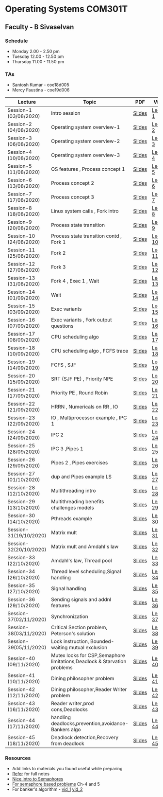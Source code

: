 # Operating Systems COM301T
##  Faculty - B Sivaselvan
### Schedule 
- Monday 2.00 - 2.50 pm  
- Tuesday 12.00 - 12.50 pm
- Thursday 11.00 - 11.50 pm
### TAs  
-  Santosh Kumar - coe18d005
-  Mercy Faustina - coe19d006


|Lecture |Topic |PDF|Video|
|---|---|---|---|
| Session-1 (03/08/2020) | Intro session  |[Slides](https://drive.google.com/file/d/1XdddrKAFlPqaBD5rmCpQ90mruWHBhDtY/preview) |[Lecture 1](https://drive.google.com/file/d/1njmGfrf4NZcUyCG1IyG2Uc_WyvNnpZxu/preview) |
| Session-2 (04/08/2020)| Operating system overview-1   |[Slides](https://drive.google.com/file/d/1cq_zFfFxgq3aee7VC3KSrvgI7klhPRuO/preview) |[Lecture 2](https://drive.google.com/file/d/1eyoCSHJh1e76u71Ej1UmW3hTHIeM-ADV/preview) | 
| Session-3 (06/08/2020) |  Operating system overview-2  |[Slides](https://drive.google.com/file/d/19SzeKIcYZD0MQvIk076-ykMdD7aYh205/preview) |[Lecture 3](https://drive.google.com/file/d/1hmMPNqIzfP9t6GBLbu9ryPt6-sFTsQ5A/preview)|
| Session-4 (10/08/2020) |  Operating system overview-3  |[Slides](https://drive.google.com/file/d/1H19D-bUvr-hrrS_MoYsoQfpakHeC06ea/preview) |[Lecture 4](https://drive.google.com/file/d/1DAXE6e4HpPaxsmEbHzUxKuyYzXnAGdaK/preview)|
| Session-5 (11/08/2020)| OS features , Process concept 1 |[Slides](https://drive.google.com/file/d/1jyAraU24dDVmkU2Plx_KPoSS_Gl5d1RN/view)|[Lecture 5](https://drive.google.com/file/d/1lLtSWNqbasGqFFfHOuv6G95YW_agHyFB/view)|
| Session-6 (13/08/2020) |Process concept  2 |[Slides](https://drive.google.com/file/d/1c2u9FJxTghIFL_z6fSP7ItyR_LlR9kVE/view)|[Lecture 6](https://drive.google.com/file/d/1craD2y8rT6g0j0T-u2gw4k974XZuhpkk/view)|
| Session-7 (17/08/2020) |Process concept 3    |[Slides](https://drive.google.com/file/d/1Q4cpqwcHRJXsNZOmSj-fnCdTre_8hqQ3/view)|[Lecture 7](https://drive.google.com/file/d/1f5u9raEsDvc5hh1CIR4WntNYA16XXm3C/view)|
| Session-8 (18/08/2020) | Linux system calls , Fork intro   |[Slides](https://drive.google.com/file/d/1S6Q57MGlmzQEI8r4ve0A-FQOUifMKmLm/view)|[Lecture 8](https://drive.google.com/file/d/1OCT-PlMbYxjN3PrFaNToQlBginC24uHp/view)|
| Session-9 (20/08/2020) |  Process state transition  |[Slides](https://drive.google.com/file/d/13FoSTUpVI0UbPV2jCY1ZO6ecSWFHkaV0/view)|[Lecture 9](https://drive.google.com/file/d/1gG4rE5N1_qR9qu3pkeSX_WE8ONHt9U4g/view)|
| Session-10 (24/08/2020) |Process state transition contd , Fork 1    |[Slides](https://drive.google.com/file/d/18kouwQuSxQkra7ESiL3PFU1OA-V9KZY_/view)|[Lecture 10](https://drive.google.com/file/d/1lrjtinvunednlEHtcmXgFsp7ecHLKPvX/view)|
| Session-11 (25/08/2020) | Fork 2   |[Slides](https://drive.google.com/file/d/1M336rC9woHTe09Mov47Fk62XOtrCmGA3/view)|[Lecture 11](https://drive.google.com/file/d/1eEbCF9SmzU53nsrpM0ZfWdW17Rdfm5QY/view)|
| Session-12 (27/08/2020) | Fork 3   |[Slides](https://drive.google.com/file/d/19VpOUyMTmeHqsxpTWLuwfkL12vy2Mj9e/view)|[Lecture 12](https://drive.google.com/file/d/1EYPZssmxvU8BnJA1TvQ0M6cyuEDFr1QR/view)|
| Session-13 (31/08/2020) | Fork 4 , Exec 1 , Wait     |[Slides](https://drive.google.com/file/d/1FQJe_wwfsJCX-YlrIBx3AyI0FFcWwRWT/view)|[Lecture 13](https://drive.google.com/file/d/1wjPu0iJ0h7zIL2YyAcFdoQot4ellzb4P/view)|
| Session-14 (01/09/2020) | Wait    |[Slides](https://drive.google.com/file/d/1NmsA47Zpix5GuYyZj5lQZwDtMx66IlKG/view)|[Lecture 14](https://drive.google.com/file/d/1rg88yvW6A4_wO-xEjOvHmbHdcUMd47_N/view)|
| Session-15 (03/09/2020) | Exec variants   |[Slides](https://drive.google.com/file/d/1H-8UUbZCOC6reh02tksNe8GbWmW7HLbF/view)|[Lecture 15](https://drive.google.com/file/d/14Vd45ckvlo3CD2KJE6axFdy67YBrwrZN/view)|
| Session-16 (07/09/2020) |  Exec variants , Fork output questions   |[Slides](https://drive.google.com/file/d/18rRIVdcZTEECYB2x3gTZF7G2iPnqNhyB/view)|[Lecture 16](https://drive.google.com/file/d/1o6_JkJUEUX7Ei6UjMTqitQJWemp5wSzP/view)|
| Session-17 (08/09/2020)| CPU scheduling algo    |[Slides](https://drive.google.com/file/d/1HPrbKNJ9B66lf-rzPgxJwKS4VeRt3MDx/view)|[Lecture 17](https://drive.google.com/file/d/1Ffe0a4d7BCcD3xENzzf9RU1E5jxWFf4f/view)|
| Session-18 (10/09/2020)|  CPU scheduling algo , FCFS trace   |[Slides](https://drive.google.com/file/d/1oKAnX7zNyAEKxtfJW8wDOEa34DQXs2Tl/view)|[Lecture 18](https://drive.google.com/file/d/15pFpzdo92kDrBfrtZPcsMcwWnYvIUjd6/view)|
| Session-19 (14/09/2020)| FCFS , SJF   |[Slides](https://drive.google.com/file/d/1s0O7nr1gmCiPvycExY8rNP4V8U_wFiRg/view)|[Lecture 19](https://drive.google.com/file/d/1mF8HjUku9zPAXZFzxXs0FPT-K7gn0HQa/view)|
| Session-20 (15/09/2020) | SRT (SJF PE) , Priority NPE   |[Slides](https://drive.google.com/file/d/1B_XQ9k7o9Rnq7vbbeoDjO6kKlLHERqs4/view)|[Lecture 20](https://drive.google.com/file/d/12GHLNaEyorl7vSl85yVnuqbNlyRRYP55/view)|
| Session-21 (17/09/2020) |  Priority PE , Round Robin   |[Slides](https://drive.google.com/file/d/1s7Rw2ZRjseBWnr4Ha1xaJQp2meGDmic8/view)|[Lecture 21](https://drive.google.com/file/d/1h7VXhhhAL3kxLCHS7ysE07DPfgRPieB_/view)|
| Session-22 (21/09/2020) | HRRN , Numericals on RR , IO   |[Slides](https://drive.google.com/file/d/1RHj1MtOBLhOeWMKeVzr3WgCIxFrW2D5d/view)|[Lecture 22](https://drive.google.com/file/d/1DU0cwBsddolHqVvJ7pvHIF2ixqMpoBBo/view)|
| Session-23 (22/09/2020) |  IO , Multiprocessor example , IPC 1  |[Slides](https://drive.google.com/file/d/1e-reLJJ-Ti1sNoLfo4t_EFQocvAQe4Wm/view)|[Lecture 23](https://drive.google.com/file/d/1JK0RqqbwY4jqUSWSgeNztDwNTUPanyPr/view)|
| Session-24 (24/09/2020) |  IPC 2  |[Slides](https://drive.google.com/file/d/1aQlZu5Kt4W_0hG7B38sy2S3PSFx2ugxC/view)|[Lecture 24](https://drive.google.com/file/d/18YR6dYNBk4H5OSlnD7dy_CGpybGqY-se/view)|
| Session-25 (28/09/2020) |  IPC 3 ,Pipes 1  |[Slides](https://drive.google.com/file/d/18lFBG5QTAibtaMDZ-XgYcrS-Y9SyA5Fq/view)|[Lecture 25](https://drive.google.com/file/d/1kHkvxW2_Ry8TtYjmmJqcaVDbBNw_JUFb/view)|
| Session-26 (29/09/2020) | Pipes 2 , Pipes exercises   |[Slides](https://drive.google.com/file/d/1vIovVS86OOdzMZai7U5RHuEljgizZ12q/view)|[Lecture 26](https://drive.google.com/file/d/1iy4KE6MD0iHVmTkH2R99HTVtGfMGNKci/view)|
| Session-27 (01/10/2020) |dup and Pipes example LS  |[Slides](https://drive.google.com/file/d/1Jp8fVtwUventti4SZUtRHvi6OlnfMPGP/view)|[Lecture 27](https://drive.google.com/file/d/1l8XNoTKKmFe76gJWyn_xo1mTDvhcKENV/view)|
| Session-28 (12/10/2020) |Multithreading intro   |[Slides](https://drive.google.com/file/d/1GWUlwq0qT2VVhfdOzzz0HBB6YvxkhqKG/view)|[Lecture 28](https://drive.google.com/file/d/1dyuEjxA-zVQLs7kzIDzMDZ1aWN290Ymk/view)|
| Session-29 (13/10/2020) |Multithreading benefits challenges models   |[Slides](https://drive.google.com/file/d/1_N30aN2uJoNzJhjgekXVi6ODHKqxX0fV/view)|[Lecture 29](https://drive.google.com/file/d/1TpAFEZuP3HuQNLPCKyuKjTgKvRmtBrzp/view)|
| Session-30 (14/10/2020) | Pthreads example   |[Slides](https://drive.google.com/file/d/1KjakFjldOIhxJDxm6OqxaoJRGHPEiWLU/view)|[Lecture 30](https://drive.google.com/file/d/1SUsKnlefsjxgIt1titX1XOZ3oY-QDigo/view)|
| Session- 31(19/10/2020) |Matrix mult|[Slides](https://drive.google.com/file/d/1R8dHfCilZjwToCa-SIqjDj9NMyA9vdCJ/view)|[Lecture 31](https://drive.google.com/file/d/1AHSsBoI11aBBs7CQcjuYaxuv5Q2N7uQx/view)|
| Session- 32(20/10/2020) |Matrix mult and Amdahl's law    |[Slides](https://drive.google.com/file/d/1OZjzUHZ2Z-ou5CYPtsRwpjganr-p4B0C/view)|[Lecture 32 ](https://drive.google.com/file/d/1rMZa88mLyYjIthLk_TuA1IgWmOBbTCzQ/view)|
| Session-33 (22/10/2020) |Amdahl's law, Thread pool|[Slides](https://drive.google.com/file/d/1TGnnN_gP5zPgqaATOrCpD-b-n7_uS0Ou/view)|[Lecture 33](https://drive.google.com/file/d/1yCFqPnLlXLewag4NbBiBM6_fCUahEFfR/view)|
| Session-34 (26/10/2020) |Thread level scheduling,Signal handling   |[Slides](https://drive.google.com/file/d/1Jq0ubvVBCTEnL21crTwGjZB_wsKfGbVO/view)|[Lecture 34](https://drive.google.com/file/d/14zZA1yI4Qui1iSwrZ4GEQquyESGgwbvH/view)|
| Session-35 (27/10/2020) |Signal handling|[Slides](https://drive.google.com/file/d/1Z9w1Iq__fNC4VtBoN2vMLiAMh41_5CcR/view)|[Lecture 35](https://drive.google.com/file/d/1RnOfnSQDEyjM4q8c50HD6sU2GugWYf4X/view)|
| Session-36 (29/10/2020) |Sending signals and addnl features  |[Slides](https://drive.google.com/file/d/1PVupfGdpZ-U4ZLKepyjLnQN2ZBIoLAgc/view)|[Lecture 36](https://drive.google.com/file/d/1CdAt6O_HzlKjHBBxMJ_LtDqoBFfhv4ba/view)|
| Session-37(02/11/2020) |Synchronization|[Slides](https://drive.google.com/file/d/1e0xH7jvg52V9AFF-xJLEXZ9a5KJZzwFC/view)|[Lecture 37 ](https://drive.google.com/file/d/1Kf1NFXMsPEKCGdm66GqP9S0LS6S_DdFb/view)|
| Session-38(03/11/2020) |Critical Section problem, Peterson's solution|[Slides](https://drive.google.com/file/d/1rLGi2PHYJgBAg1BmJGWHMhrIACqWi7yZ/view)|[Lecture 38](https://drive.google.com/file/d/1iOufgpiBE7QP8jS8uPUGjj6RuJiTyfJo/view)|
| Session-39(05/11/2020) | Lock instruction, Bounded-waiting mutual exclusion|[Slides](https://drive.google.com/file/d/186mIDj7cyYwY-kK937BTzkR4Ai5NiOnn/view)|[Lecture 39](https://drive.google.com/file/d/1n04HChy17bF4VVoHIP9fNtG2spncrXgj/view)|
| Session-40 (09/11/2020) |Mutex locks for CSP,Semaphore limitations,Deadlock & Starvation problems|[Slides](https://drive.google.com/file/d/13uRA7GkoNPD8OcS1ki8u9HETJ7CxzbIC/view)|[Lecture 40](https://drive.google.com/file/d/1fWTLk_HGxUyIQo4Es7X2EdlBuKJmz4kq/view)|
| Session-41 (10/11/2020) |Dining philosopher problem|[Slides](https://drive.google.com/file/d/1Lofub7Lg9FzrFqhUrASR_oAGeCT9urHQ/view)|[Lecture 41](https://drive.google.com/file/d/14d-8ynwbeDDg_vjSrcnurriaj_ECA1ph/view)|
| Session-42 (12/11/2020) |Dining philosopher,Reader Writer problem|[Slides](https://drive.google.com/file/d/1Ubc-lQ9tfug-OPHUEYb4RB5wKHJW6HoK/view)|[Lecture 42](https://drive.google.com/file/d/1gNe3YbEyF4zYxIicWTMqaQaWKzi-xIjU/view)|
| Session-43 (16/11/2020) |Reader writer,prod cons,Deadlocks|[Slides](https://drive.google.com/file/d/1ygfVVvqX55ybQc5Om-bmmBQ7gYtJUrJP/view)|[Lecture 43](https://drive.google.com/file/d/1Zt40tUc8vPMSC5cS1batQqyLusuY0GEe/view)|
| Session-44 (17/11/2020) |handling deadlocks,prevention,avoidance-Bankers algo |[Slides](https://drive.google.com/file/d/1MgZ3OiOn06PaXC9uK_mn885sC1zF4zXW/view)|[Lecture 44](https://drive.google.com/file/d/17pileVnMWz6LObCMI3jf9gep8gyGW8tQ/view)|
| Session-45 (18/11/2020) |Deadlock detection,Recovery from deadlock|[Slides](https://drive.google.com/file/d/1K1r_DXj5DWzsOFs1eqWNpnhmp9G0evQK/view)|[Lecture 45](https://drive.google.com/file/d/1hkhQmBUOQ96a9E4SDidLWWoqNvKZukXK/view)|
<!--
| Session- (//2020) |    |[Slides]() |[Lecture ]()|
| Session- (//2020) |    |[Slides]() |[Lecture ]()|
-->
### Resources 
- Add links to materials you found useful while preparing 
- [Refer](https://classroom.google.com/c/MTQyMDQ0ODE5NzMw/m/MjMxNzU0MjkxMzE4/details) for full notes
- [Nice intro to Semaphores](https://en.wikibooks.org/wiki/Operating_System_Design/Processes/Semaphores)
- [For semaphore based problems](http://greenteapress.com/semaphores/LittleBookOfSemaphores.pdf) Ch-4 and 5
- For banker's algorithm - [vid_1](https://www.youtube.com/watch?v=bYFVbzLLxfY) [vid_2](https://www.youtube.com/watch?v=Or40J_f2RHo&t=674s)
